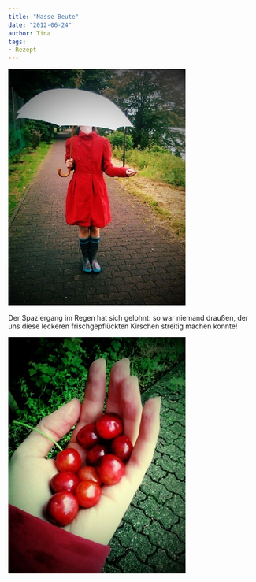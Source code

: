 ```yaml
---
title: "Nasse Beute"
date: "2012-06-24" 
author: Tina
tags:
- Rezept
---
```


[![](images/tempimage-1.jpg "Regenschirm")](http://apfeleimer.wordpress.com/2012/06/24/nasse-beute/camera-360-2/)

Der Spaziergang im Regen hat sich gelohnt: so war niemand draußen, der uns diese leckeren frischgepflückten Kirschen streitig machen konnte!

[![](images/tempimage-2.jpg "Kirschen")](http://apfeleimer.wordpress.com/2012/06/24/nasse-beute/camera-360-3/)
